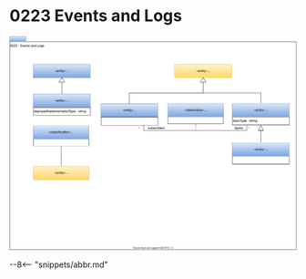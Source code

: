 <!-- SPDX-License-Identifier: CC-BY-4.0 -->
<!-- Copyright Contributors to the Egeria project. -->

# 0223 Events and Logs

![UML](0223-events-and-logs.svg)


--8<-- "snippets/abbr.md"
